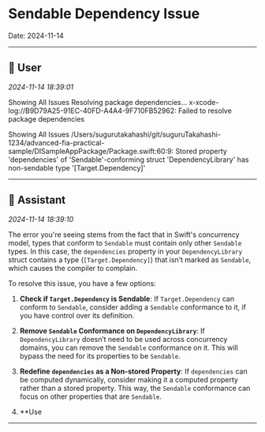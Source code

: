 # Sendable Dependency Issue

Date: 2024-11-14

---

## 👤 User
*2024-11-14 18:39:01*

Showing All Issues
Resolving package dependencies…
x-xcode-log://B9D79A25-91EC-40FD-A4A4-9F710FB52962: Failed to resolve package dependencies


Showing All Issues
/Users/sugurutakahashi/git/suguruTakahashi-1234/advanced-fia-practical-sample/DISampleAppPackage/Package.swift:60:9: Stored property 'dependencies' of 'Sendable'-conforming struct 'DependencyLibrary' has non-sendable type '[Target.Dependency]'

---

## 🤖 Assistant
*2024-11-14 18:39:10*

The error you're seeing stems from the fact that in Swift's concurrency model, types that conform to `Sendable` must contain only other `Sendable` types. In this case, the `dependencies` property in your `DependencyLibrary` struct contains a type (`[Target.Dependency]`) that isn’t marked as `Sendable`, which causes the compiler to complain.

To resolve this issue, you have a few options:

1. **Check if `Target.Dependency` is Sendable**: If `Target.Dependency` can conform to `Sendable`, consider adding a `Sendable` conformance to it, if you have control over its definition.

2. **Remove `Sendable` Conformance on `DependencyLibrary`**: If `DependencyLibrary` doesn’t need to be used across concurrency domains, you can remove the `Sendable` conformance on it. This will bypass the need for its properties to be `Sendable`.

3. **Redefine `dependencies` as a Non-stored Property**: If `dependencies` can be computed dynamically, consider making it a computed property rather than a stored property. This way, the `Sendable` conformance can focus on other properties that are `Sendable`.

4. **Use

---
